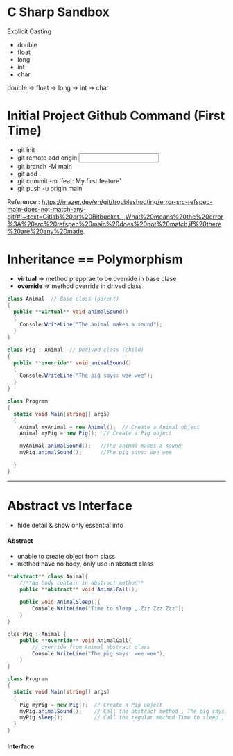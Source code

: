 # C Sharp Sandbox

Explicit Casting 
- double 
- float 
- long 
- int 
- char

double -> float -> long -> int -> char

# Initial Project Github Command (First Time)
- git init
- git remote add origin <input your repo ref here>
- git branch -M main
- git add .
- git commit -m 'feat: My first feature'
- git push -u origin main

Reference : https://mazer.dev/en/git/troubleshooting/error-src-refspec-main-does-not-match-any-git/#:~:text=Gitlab%20or%20Bitbucket.-,What%20means%20the%20error%3A%20src%20refspec%20main%20does%20not%20match,if%20there%20are%20any%20made.

# Inheritance == Polymorphism 
- **virtual** => method prepprae to be override in base clase
- **override** => method override in drived class
```cs
class Animal  // Base class (parent) 
{
  public **virtual** void animalSound() 
  {
    Console.WriteLine("The animal makes a sound");
  }
}

class Pig : Animal  // Derived class (child) 
{
  public **override** void animalSound() 
  {
    Console.WriteLine("The pig says: wee wee");
  }
}

class Program 
{
  static void Main(string[] args) 
  {
    Animal myAnimal = new Animal();  // Create a Animal object
    Animal myPig = new Pig();  // Create a Pig object

    myAnimal.animalSound();   //The animal makes a sound
    myPig.animalSound();      //The pig says: wee wee

  }
}
```
-------------------------------------------------------------------

#  Abstract vs Interface
- hide detail & show only essential info 

#### Abstract
- unable to create object from class
- method have no body, only use in abstact class

```cs
**abstract** class Animal{
    //**No body contain in abstract method** 
    public **abstract** void AnimalCall();
 
    public void AnimalSleep(){
        Console.WriteLine("Time to sleep , Zzz Zzz Zzz");
    }
}

clss Pig : Animal {
    public **override** void AnimalCall{
        // override from Animal abstract class
        Console.WriteLine("The pig says: wee wee");
    }
}

class Program
{
  static void Main(string[] args)
  {
    Pig myPig = new Pig();  // Create a Pig object
    myPig.animalSound();    // Call the abstract method , The pig says: wee wee
    myPig.sleep();          // Call the regular method Time to sleep , Zzz Zzz Zzz
  }
}

```

#### Interface